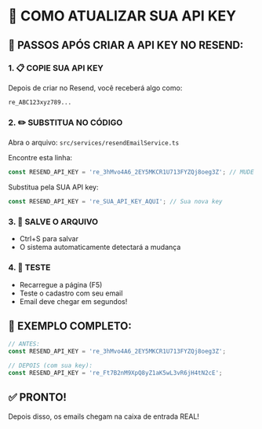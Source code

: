 # 🔑 COMO ATUALIZAR SUA API KEY

## 📝 PASSOS APÓS CRIAR A API KEY NO RESEND:

### 1. 📋 COPIE SUA API KEY
Depois de criar no Resend, você receberá algo como:
```
re_ABC123xyz789...
```

### 2. ✏️ SUBSTITUA NO CÓDIGO
Abra o arquivo: `src/services/resendEmailService.ts`

Encontre esta linha:
```javascript
const RESEND_API_KEY = 're_3hMvo4A6_2EY5MKCR1U713FYZQj8oeg3Z'; // MUDE AQUI
```

Substitua pela SUA API key:
```javascript
const RESEND_API_KEY = 're_SUA_API_KEY_AQUI'; // Sua nova key
```

### 3. 💾 SALVE O ARQUIVO
- Ctrl+S para salvar
- O sistema automaticamente detectará a mudança

### 4. 🧪 TESTE
- Recarregue a página (F5)
- Teste o cadastro com seu email
- Email deve chegar em segundos!

## 🎯 EXEMPLO COMPLETO:
```javascript
// ANTES:
const RESEND_API_KEY = 're_3hMvo4A6_2EY5MKCR1U713FYZQj8oeg3Z';

// DEPOIS (com sua key):
const RESEND_API_KEY = 're_Ft7B2nM9XpQ8yZ1aK5wL3vR6jH4tN2cE';
```

## ✅ PRONTO!
Depois disso, os emails chegam na caixa de entrada REAL!

